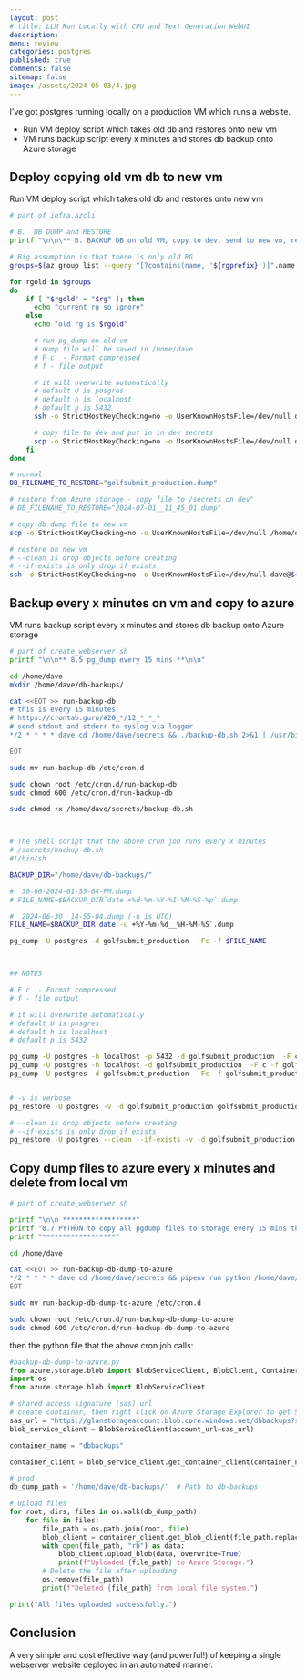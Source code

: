 ```yaml
---
layout: post
# title: LLM Run Locally with CPU and Text Generation WebUI 
description: 
menu: review
categories: postgres 
published: true 
comments: false     
sitemap: false
image: /assets/2024-05-03/4.jpg
---
```


<!-- [![alt text](/assets/2024-04-24/5.jpg "email"){:width="500px"}](/assets/2024-04-24/5.jpg) -->
<!-- [![alt text](/assets/2024-04-24/5.jpg "email")](/assets/2024-04-24/5.jpg) -->

<!-- [![alt text](/assets/2024-05-23/1.jpg "email"){:width="500px"}](/assets/2024-05-23/1.jpg) -->

I've got postgres running locally on a production VM which runs a website.

- Run VM deploy script which takes old db and restores onto new vm
- VM runs backup script every x minutes and stores db backup onto Azure storage

## Deploy copying old vm db to new vm

Run VM deploy script which takes old db and restores onto new vm

```bash
# part of infra.azcli

# B.  DB DUMP and RESTORE
printf "\n\n\** B. BACKUP DB on old VM, copy to dev, send to new vm, restore on new VM** \n\n"

# Big assumption is that there is only old RG
groups=$(az group list --query "[?contains(name, '${rgprefix}')]".name --output tsv)

for rgold in $groups
do
    if [ "$rgold" = "$rg" ]; then  
      echo "current rg so ignore"
    else
      echo "old rg is $rgold"

      # run pg_dump on old vm
      # dump file will be saved in /home/dave
      # F c  - Format compressed
      # f - file output

      # it will overwrite automatically
      # default U is posgres
      # default h is localhost
      # default p is 5432
      ssh -o StrictHostKeyChecking=no -o UserKnownHostsFile=/dev/null dave@${rgold}.westeurope.cloudapp.azure.com 'pg_dump -U postgres -d golfsubmit_production  -Fc -f golfsubmit_production.dump'

      # copy file to dev and put in in dev secrets
      scp -o StrictHostKeyChecking=no -o UserKnownHostsFile=/dev/null dave@${rgold}.westeurope.cloudapp.azure.com:/home/dave/golfsubmit_production.dump /home/dave/code/golfsubmit/secrets/
    fi
done

# normal 
DB_FILENAME_TO_RESTORE="golfsubmit_production.dump"

# restore from Azure storage - copy file to /secrets on dev"
# DB_FILENAME_TO_RESTORE="2024-07-01__11_45_01.dump"

# copy db dump file to new vm
scp -o StrictHostKeyChecking=no -o UserKnownHostsFile=/dev/null /home/dave/code/golfsubmit/secrets/${DB_FILENAME_TO_RESTORE} dave@${dnsname}.westeurope.cloudapp.azure.com:/home/dave/db.dump

# restore on new vm
# --clean is drop objects before creating
# --if-exists is only drop if exists
ssh -o StrictHostKeyChecking=no -o UserKnownHostsFile=/dev/null dave@${dnsname}.westeurope.cloudapp.azure.com 'pg_restore -U postgres --clean --if-exists -v -d golfsubmit_production db.dump'
```

## Backup every x minutes on vm and copy to azure

VM runs backup script every x minutes and stores db backup onto Azure storage

```bash
# part of create_webserver.sh
printf "\n\n** 8.5 pg_dump every 15 mins **\n\n"

cd /home/dave
mkdir /home/dave/db-backups/

cat <<EOT >> run-backup-db
# this is every 15 minutes
# https://crontab.guru/#20_*/12_*_*_*
# send stdout and stderr to syslog via logger
*/2 * * * * dave cd /home/dave/secrets && ./backup-db.sh 2>&1 | /usr/bin/logger -t backup-db

EOT

sudo mv run-backup-db /etc/cron.d

sudo chown root /etc/cron.d/run-backup-db
sudo chmod 600 /etc/cron.d/run-backup-db

sudo chmod +x /home/dave/secrets/backup-db.sh



# The shell script that the above cron job runs every x minutes
# /secrets/backup-db.sh
#!/bin/sh

BACKUP_DIR="/home/dave/db-backups/"

#  30-06-2024-01-55-04-PM.dump
# FILE_NAME=$BACKUP_DIR`date +%d-%m-%Y-%I-%M-%S-%p`.dump

#  2024-06-30__14-55-04.dump (-u is UTC)
FILE_NAME=$BACKUP_DIR`date -u +%Y-%m-%d__%H-%M-%S`.dump

pg_dump -U postgres -d golfsubmit_production  -Fc -f $FILE_NAME



## NOTES

# F c  - Format compressed
# f - file output

# it will overwrite automatically
# default U is posgres
# default h is localhost
# default p is 5432

pg_dump -U postgres -h localhost -p 5432 -d golfsubmit_production  -F c -f golfsubmit_production.dump
pg_dump -U postgres -h localhost -d golfsubmit_production  -F c -f golfsubmit_production.dump
pg_dump -U postgres -d golfsubmit_production  -Fc -f golfsubmit_production.dump


# -v is verbose
pg_restore -U postgres -v -d golfsubmit_production golfsubmit_production.dump

# --clean is drop objects before creating
# --if-exists is only drop if exists
pg_restore -U postgres --clean --if-exists -v -d golfsubmit_production golfsubmit_production.dump

```

## Copy dump files to azure every x minutes and delete from local vm

```bash
# part of create_webserver.sh

printf "\n\n ******************"
printf "8.7 PYTHON to copy all pgdump files to storage every 15 mins then delete from local directory\n"
printf "******************"

cd /home/dave

cat <<EOT >> run-backup-db-dump-to-azure
*/2 * * * * dave cd /home/dave/secrets && pipenv run python /home/dave/secrets/backup-db-dump-to-azure.py 2>&1 | /usr/bin/logger -t backup-db-to-azure
EOT

sudo mv run-backup-db-dump-to-azure /etc/cron.d

sudo chown root /etc/cron.d/run-backup-db-dump-to-azure
sudo chmod 600 /etc/cron.d/run-backup-db-dump-to-azure

```

then the python file that the above cron job calls:

```py
#backup-db-dump-to-azure.py
from azure.storage.blob import BlobServiceClient, BlobClient, ContainerClient
import os
from azure.storage.blob import BlobServiceClient

# shared access signature (sas) url
# create container, then right click on Azure Storage Explorer to get SAS and give appropriate permissions
sas_url = "https://glanstorageaccount.blob.core.windows.net/dbbackups?sv=20 **ETC**"
blob_service_client = BlobServiceClient(account_url=sas_url)

container_name = "dbbackups"

container_client = blob_service_client.get_container_client(container_name)

# prod
db_dump_path = '/home/dave/db-backups/'  # Path to db-backups 

# Upload files
for root, dirs, files in os.walk(db_dump_path):
    for file in files:
        file_path = os.path.join(root, file)
        blob_client = container_client.get_blob_client(file_path.replace(db_dump_path, ''))
        with open(file_path, "rb") as data:
            blob_client.upload_blob(data, overwrite=True)
            print(f"Uploaded {file_path} to Azure Storage.")
        # Delete the file after uploading
        os.remove(file_path)
        print(f"Deleted {file_path} from local file system.")

print("All files uploaded successfully.")
```

## Conclusion

A very simple and cost effective way (and powerful!) of keeping a single webserver website deployed in an automated manner.
